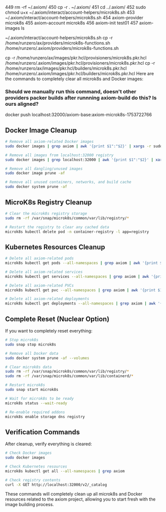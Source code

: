 449  rm -rf ~/.axiom/
  450  cp -r . ~/.axiom/
  451  cd ../.axiom/
  452  sudo chmod u+x ~/.axiom/interact/account-helpers/microk8s.sh
  453  ~/.axiom/interact/account-helpers/microk8s.sh
  454  axiom-provider microk8s
  455  axiom-account microk8s
  456  axiom-init test01
  457  axiom-images ls

 ~/.axiom/interact/account-helpers/microk8s.sh
cp -r /home/runzero/ax/providers/microk8s-functions.sh /home/runzero/.axiom/providers/microk8s-functions.sh 


cp -r /home/runzero/ax/images/pkr.hcl/provisioners/microk8s.pkr.hcl /home/runzero/.axiom/images/pkr.hcl/provisioners/microk8s.pkr.hcl
cp -r /home/runzero/ax/images/pkr.hcl/builders/microk8s.pkr.hcl /home/runzero/.axiom/images/pkr.hcl/builders/microk8s.pkr.hcl
  Here are the commands to completely clear all microk8s and Docker images:

### Should we manually run this command, doesn't other providers packer builds after runnning axiom-build do this? Is ours aligned?
  docker push localhost:32000/axiom-base:axiom-microk8s-1753722766

## Docker Image Cleanup

```bash
# Remove all axiom-related Docker images
sudo docker images | grep axiom | awk '{print $1":"$2}' | xargs -r sudo docker rmi -f

# Remove all images from localhost:32000 registry
sudo docker images | grep localhost:32000 | awk '{print $1":"$2}' | xargs -r sudo docker rmi -f

# Remove all dangling/unused images
sudo docker image prune -af

# Remove all unused containers, networks, and build cache
sudo docker system prune -af
```

## MicroK8s Registry Cleanup

```bash
# Clear the microk8s registry storage
sudo rm -rf /var/snap/microk8s/common/var/lib/registry/*

# Restart the registry to clear any cached data
microk8s kubectl delete pod -n container-registry -l app=registry
```

## Kubernetes Resources Cleanup

```bash
# Delete all axiom-related pods
microk8s kubectl get pods --all-namespaces | grep axiom | awk '{print $1" "$2}' | xargs -r -n2 microk8s kubectl delete pod -n

# Delete all axiom-related services
microk8s kubectl get services --all-namespaces | grep axiom | awk '{print $1" "$2}' | xargs -r -n2 microk8s kubectl delete service -n

# Delete all axiom-related PVCs
microk8s kubectl get pvc --all-namespaces | grep axiom | awk '{print $1" "$2}' | xargs -r -n2 microk8s kubectl delete pvc -n

# Delete all axiom-related deployments
microk8s kubectl get deployments --all-namespaces | grep axiom | awk '{print $1" "$2}' | xargs -r -n2 microk8s kubectl delete deployment -n
```

## Complete Reset (Nuclear Option)

If you want to completely reset everything:

```bash
# Stop microk8s
sudo snap stop microk8s

# Remove all Docker data
sudo docker system prune -af --volumes

# Clear microk8s data
sudo rm -rf /var/snap/microk8s/common/var/lib/registry/*
sudo rm -rf /var/snap/microk8s/common/var/lib/containerd/*

# Restart microk8s
sudo snap start microk8s

# Wait for microk8s to be ready
microk8s status --wait-ready

# Re-enable required addons
microk8s enable storage dns registry
```

## Verification Commands

After cleanup, verify everything is cleared:

```bash
# Check Docker images
sudo docker images

# Check Kubernetes resources
microk8s kubectl get all --all-namespaces | grep axiom

# Check registry contents
curl -X GET http://localhost:32000/v2/_catalog
```

These commands will completely clean up all microk8s and Docker resources related to the axiom project, allowing you to start fresh with the image building process.
